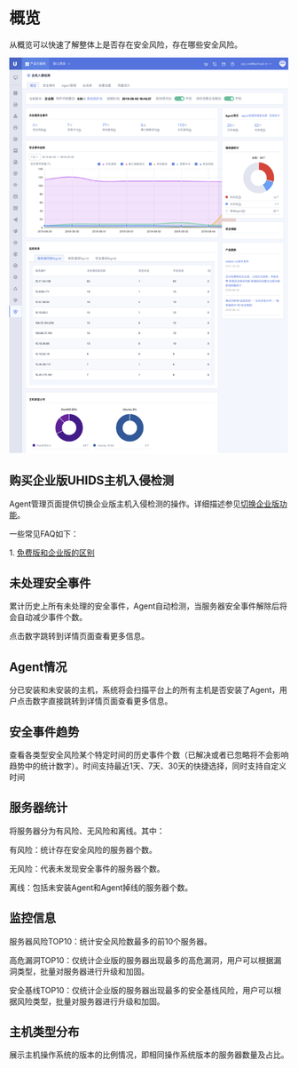 

# 概览

从概览可以快速了解整体上是否存在安全风险，存在哪些安全风险。

![](/images/operation/主机入侵检测首页.png)

## 购买企业版UHIDS主机入侵检测

Agent管理页面提供切换企业版主机入侵检测的操作。详细描述参见[切换企业版功能](uhids/operation/buy)。

一些常见FAQ如下：

1\. [免费版和企业版的区别](uhids/faq/version)


## 未处理安全事件

累计历史上所有未处理的安全事件，Agent自动检测，当服务器安全事件解除后将会自动减少事件个数。

点击数字跳转到详情页面查看更多信息。

## Agent情况

分已安装和未安装的主机，系统将会扫描平台上的所有主机是否安装了Agent，用户点击数字直接跳转到详情页面查看更多信息。

## 安全事件趋势

查看各类型安全风险某个特定时间的历史事件个数（已解决或者已忽略将不会影响趋势中的统计数字）。时间支持最近1天、7天、30天的快捷选择，同时支持自定义时间

## 服务器统计

将服务器分为有风险、无风险和离线。其中：

有风险：统计存在安全风险的服务器个数。

无风险：代表未发现安全事件的服务器个数。

离线：包括未安装Agent和Agent掉线的服务器个数。

## 监控信息

服务器风险TOP10：统计安全风险数最多的前10个服务器。

高危漏洞TOP10：仅统计企业版的服务器出现最多的高危漏洞，用户可以根据漏洞类型，批量对服务器进行升级和加固。

安全基线TOP10：仅统计企业版的服务器出现最多的安全基线风险，用户可以根据风险类型，批量对服务器进行升级和加固。

## 主机类型分布

展示主机操作系统的版本的比例情况，即相同操作系统版本的服务器数量及占比。

